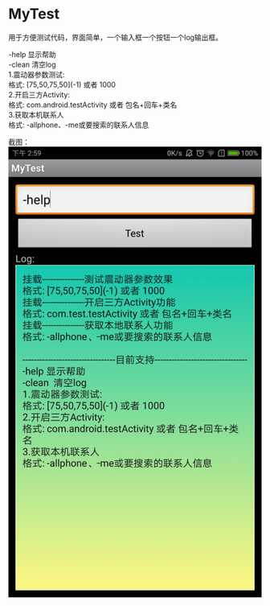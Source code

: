 # MyTest
用于方便测试代码，界面简单，一个输入框一个按钮一个log输出框。

-help 显示帮助<br>
-clean  清空log<br>
1.震动器参数测试:<br>
格式: \[75,50,75,50\]\(-1\) 或者 1000<br>
2.开启三方Activity:<br>
格式: com.android.testActivity 或者 包名+回车+类名<br>
3.获取本机联系人<br>
格式: -allphone、-me或要搜索的联系人信息 <br>

截图：
![截图](./ScreenShots/main.png)
